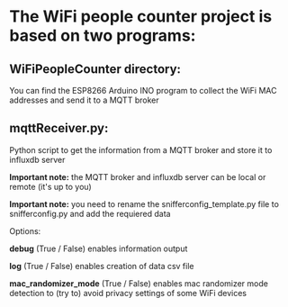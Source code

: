 # The WiFi people counter project is based on two programs:

## WiFiPeopleCounter directory:

You can find the ESP8266 Arduino INO program to collect the WiFi MAC addresses and send it to a MQTT broker

## mqttReceiver.py:

Python script to get the information from a MQTT broker and store it to influxdb server


**Important note:** the MQTT broker and influxdb server can be local or remote (it's up to you)

**Important note:** you need to rename the snifferconfig_template.py file to snifferconfig.py and add the requiered data

Options:

**debug**  (True / False) enables information output

**log** (True / False) enables creation of data csv file

**mac_randomizer_mode** (True / False) enables mac randomizer mode detection to (try to) avoid privacy settings of some WiFi devices 
